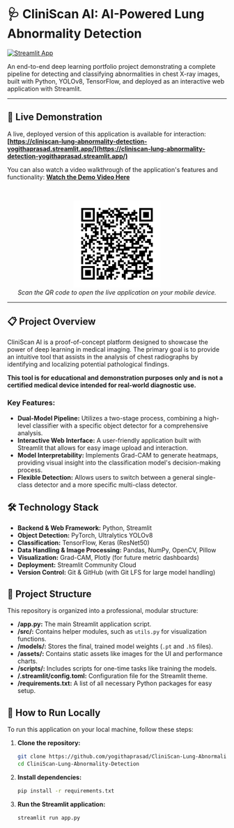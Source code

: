 # 🩺 CliniScan AI: AI-Powered Lung Abnormality Detection

[![Streamlit App](https://static.streamlit.io/badges/streamlit_badge_black_white.svg)](https://cliniscan-lung-abnormality-detection-yogithaprasad.streamlit.app/)

An end-to-end deep learning portfolio project demonstrating a complete pipeline for detecting and classifying abnormalities in chest X-ray images, built with Python, YOLOv8, TensorFlow, and deployed as an interactive web application with Streamlit.

---

## 🎥 Live Demonstration

A live, deployed version of this application is available for interaction:
**[https://cliniscan-lung-abnormality-detection-yogithaprasad.streamlit.app/](https://cliniscan-lung-abnormality-detection-yogithaprasad.streamlit.app/)**

You can also watch a video walkthrough of the application's features and functionality:
**[Watch the Demo Video Here](PASTE_YOUR_YOUTUBE_OR_DEMO_VIDEO_LINK_HERE)**

<br>

<p align="center">
  <img src="assets/clinican_app_qr_code.png" alt="QR Code to Live App" width="200"/>
  <br>
  <em>Scan the QR code to open the live application on your mobile device.</em>
</p>

---

## 📋 Project Overview

CliniScan AI is a proof-of-concept platform designed to showcase the power of deep learning in medical imaging. The primary goal is to provide an intuitive tool that assists in the analysis of chest radiographs by identifying and localizing potential pathological findings.

**This tool is for educational and demonstration purposes only and is not a certified medical device intended for real-world diagnostic use.**

### Key Features:
- **Dual-Model Pipeline:** Utilizes a two-stage process, combining a high-level classifier with a specific object detector for a comprehensive analysis.
- **Interactive Web Interface:** A user-friendly application built with Streamlit that allows for easy image upload and interaction.
- **Model Interpretability:** Implements Grad-CAM to generate heatmaps, providing visual insight into the classification model's decision-making process.
- **Flexible Detection:** Allows users to switch between a general single-class detector and a more specific multi-class detector.

## 🛠️ Technology Stack

- **Backend & Web Framework:** Python, Streamlit
- **Object Detection:** PyTorch, Ultralytics YOLOv8
- **Classification:** TensorFlow, Keras (ResNet50)
- **Data Handling & Image Processing:** Pandas, NumPy, OpenCV, Pillow
- **Visualization:** Grad-CAM, Plotly (for future metric dashboards)
- **Deployment:** Streamlit Community Cloud
- **Version Control:** Git & GitHub (with Git LFS for large model handling)

## 📂 Project Structure

This repository is organized into a professional, modular structure:
- **/app.py:** The main Streamlit application script.
- **/src/:** Contains helper modules, such as `utils.py` for visualization functions.
- **/models/:** Stores the final, trained model weights (`.pt` and `.h5` files).
- **/assets/:** Contains static assets like images for the UI and performance charts.
- **/scripts/:** Includes scripts for one-time tasks like training the models.
- **/.streamlit/config.toml:** Configuration file for the Streamlit theme.
- **/requirements.txt:** A list of all necessary Python packages for easy setup.

## 🚀 How to Run Locally

To run this application on your local machine, follow these steps:

1.  **Clone the repository:**
    ```bash
    git clone https://github.com/yogithaprasad/CliniScan-Lung-Abnormality-Detection.git
    cd CliniScan-Lung-Abnormality-Detection
    ```
2.  **Install dependencies:**
    ```bash
    pip install -r requirements.txt
    ```
3.  **Run the Streamlit application:**
    ```bash
    streamlit run app.py
    ```
